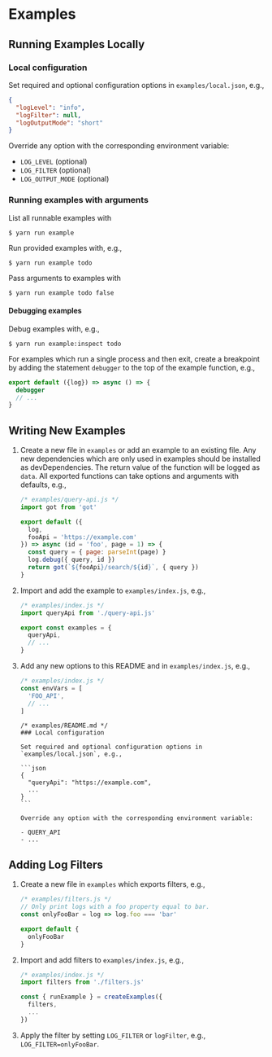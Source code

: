 # Examples

<!--- TODO: Update all uses of todo with added example. -->

## Running Examples Locally

### Local configuration

Set required and optional configuration options in `examples/local.json`, e.g.,

```json
{
  "logLevel": "info",
  "logFilter": null,
  "logOutputMode": "short"
}
```

Override any option with the corresponding environment variable:

- `LOG_LEVEL` (optional)
- `LOG_FILTER` (optional)
- `LOG_OUTPUT_MODE` (optional)

### Running examples with arguments

List all runnable examples with

```
$ yarn run example
```

Run provided examples with, e.g.,

```
$ yarn run example todo
```

Pass arguments to examples with

```
$ yarn run example todo false
```

#### Debugging examples

Debug examples with, e.g.,

```
$ yarn run example:inspect todo
```

For examples which run a single process and then exit,
create a breakpoint by adding the statement `debugger`
to the top of the example function, e.g.,

```js
export default ({log}) => async () => {
  debugger
  // ...
}
```

## Writing New Examples

1. Create a new file in `examples` or add an example to an existing file.
   Any new dependencies which are only used
   in examples should be installed as devDependencies.
   The return value of the function will be logged as `data`.
   All exported functions can take options and arguments with defaults, e.g.,
   ```js
   /* examples/query-api.js */
   import got from 'got'

   export default ({
     log,
     fooApi = 'https://example.com'
   }) => async (id = 'foo', page = 1) => {
     const query = { page: parseInt(page) }
     log.debug({ query, id })
     return got(`${fooApi}/search/${id}`, { query })
   }
   ```
2. Import and add the example to `examples/index.js`, e.g.,
   ```js
   /* examples/index.js */
   import queryApi from './query-api.js'

   export const examples = {
     queryApi,
     // ...
   }
   ```
3. Add any new options to this README and in `examples/index.js`, e.g.,
   ```js
   /* examples/index.js */
   const envVars = [
     'FOO_API',
     // ...
   ]
   ```
   ````
   /* examples/README.md */
   ### Local configuration

   Set required and optional configuration options in `examples/local.json`, e.g.,

   ```json
   {
     "queryApi": "https://example.com",
     ...
   }
   ```

   Override any option with the corresponding environment variable:

   - QUERY_API
   - ...
   ````

## Adding Log Filters

1. Create a new file in `examples` which exports filters, e.g.,
   ```js
   /* examples/filters.js */
   // Only print logs with a foo property equal to bar.
   const onlyFooBar = log => log.foo === 'bar'

   export default {
     onlyFooBar
   }
   ```
2. Import and add filters to `examples/index.js`, e.g.,
   ```js
   /* examples/index.js */
   import filters from './filters.js'

   const { runExample } = createExamples({
     filters,
     ...
   })
   ```
3. Apply the filter by setting `LOG_FILTER` or `logFilter`,
   e.g., `LOG_FILTER=onlyFooBar`.
